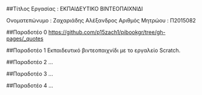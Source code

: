 ##Τίτλος Εργασίας : ΕΚΠΑΙΔΕΥΤΙΚΟ ΒΙΝΤΕΟΠΑΙΧΝΙΔΙ

Ονοματεπώνυμο : Ζαχαριάδης Αλέξανδρος
Αριθμός Μητρώου : Π2015082

##Παραδοτέο 0
https://github.com/p15zach1/pibookgr/tree/gh-pages/_quotes

##Παραδοτέο 1
Εκπαιδευτικό βιντεοπαιχνίδι με το εργαλείο Scratch.

##Παραδοτέο 2
...

##Παραδοτέο 3
...

##Παραδοτέο 4
...
